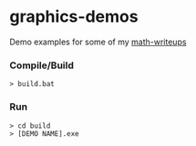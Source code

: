 # graphics-demos

Demo examples for some of my [math-writeups](https://github.com/Zermil/math-writeups)

### Compile/Build

```console
> build.bat
```

### Run

```console
> cd build
> [DEMO NAME].exe
```
